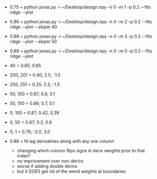* 0.75 = python jonas.py -i ~/Desktop/design.npy -n 0 -m 1 -p 0.2 --fits ridge --plot
* 0.86 = python jonas.py -i ~/Desktop/design.npy -n 0 -m 2 -p 0.2 --fits ridge --plot --skipm 40
* 0.88 = python jonas.py -i ~/Desktop/design.npy -n 0 -m 3 -p 0.2 --fits ridge --plot --skipm 50
* 0.88 = python jonas.py -i ~/Desktop/design.npy -n 0 -m 0 -p 0.2 --fits ridge --plot

* 40 = 0.85; 0.85

* 200, 201 = 0.40; 2.5, -1.5
* 250, 251 = 0.25; 2.5, -1.5
* 50, 100 = 0.87; 0.6, 0.1
* 50, 150 = 0.86; 0.7, 0.1
* 0, 100 = 0.87; 0.42, 0.39
* 0, 50 = 0.87; 0.2, 0.6
* 0, 1 = 0.76; -2.0, 3.0

* 0.88 = fit lag derivatives along with any one column
    - changing which column flips signs in deriv weights prior to that index?
    - no improvement over non-derivs
    - worse if adding double derivs
    - but it DOES get rid of the weird weights at boundaries
